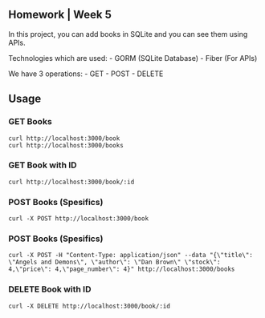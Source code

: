 ## Homework | Week 5

In this project, you can add books in SQLite and you can see them using APIs. 

Technologies which are used:
    -   GORM (SQLite Database)
    -   Fiber (For APIs)

We have 3 operations:
    - GET
    - POST
    - DELETE

## Usage

### GET Books
```
curl http://localhost:3000/book
curl http://localhost:3000/books
```
### GET Book with ID
```
curl http://localhost:3000/book/:id
```

### POST Books (Spesifics)
```
curl -X POST http://localhost:3000/book
```
### POST Books (Spesifics)
```
curl -X POST -H "Content-Type: application/json" --data "{\"title\": \"Angels and Demons\", \"author\": \"Dan Brown\" \"stock\": 4,\"price\": 4,\"page_number\": 4}" http://localhost:3000/books
```
### DELETE Book with ID
```
curl -X DELETE http://localhost:3000/book/:id
```